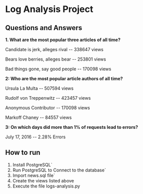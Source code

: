 # Log Analysis Project





## Questions and Answers

  

**1. What are the most popular three articles of all time?**

Candidate is jerk, alleges rival -- 338647 views

Bears love berries, alleges bear -- 253801 views

Bad things gone, say good people -- 170098 views

**2: Who are the most popular article authors of all time?**

Ursula La Multa -- 507594 views

Rudolf von Treppenwitz -- 423457 views

Anonymous Contributor -- 170098 views

Markoff Chaney -- 84557 views

**3: On which days did more than 1% of requests lead to errors?**

July      17, 2016 --  2.28% Errors

## How to run

1. Install PostgreSQL`
2. Run PostgreSQL to Connect to the database`
3. Import news.sql file`
4. Create the views listed above
5. Execute the file logs-analysis.py
